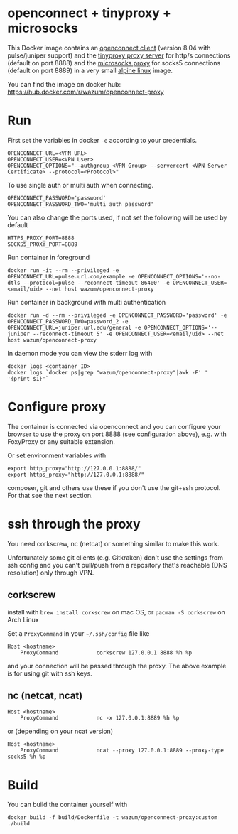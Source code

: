 # openconnect + tinyproxy + microsocks

This Docker image contains an [openconnect client](http://www.infradead.org/openconnect/) (version 8.04 with pulse/juniper support) and the [tinyproxy proxy server](https://tinyproxy.github.io/) for http/s connections (default on port 8888) and the [microsocks proxy](https://github.com/rofl0r/microsocks) for socks5 connections (default on port 8889) in a very small [alpine linux](https://www.alpinelinux.org/) image.

You can find the image on docker hub:
https://hub.docker.com/r/wazum/openconnect-proxy

# Run

First set the variables in docker `-e` according to your credentials.

	OPENCONNECT_URL=<VPN URL>
	OPENCONNECT_USER=<VPN User>
	OPENCONNECT_OPTIONS="--authgroup <VPN Group> --servercert <VPN Server Certificate> --protocol=<Protocol>"

To use single auth or multi auth when connecting.

    OPENCONNECT_PASSWORD='password'
    OPENCONNECT_PASSWORD_TWO='multi auth password'

You can also change the ports used, if not set the following will be used by default

	HTTPS_PROXY_PORT=8888
	SOCKS5_PROXY_PORT=8889

Run container in foreground
```
docker run -it --rm --privileged -e OPENCONNECT_URL=pulse.url.com/example -e OPENCONNECT_OPTIONS='--no-dtls --protocol=pulse --reconnect-timeout 86400' -e OPENCONNECT_USER=<email/uid> --net host wazum/openconnect-proxy
```

Run container in background with multi authentication
```
docker run -d --rm --privileged -e OPENCONNECT_PASSWORD='password' -e OPENCONNECT_PASSWORD_TWO=password_2 -e OPENCONNECT_URL=juniper.url.edu/general -e OPENCONNECT_OPTIONS='--juniper --reconnect-timeout 5' -e OPENCONNECT_USER=<email/uid> --net host wazum/openconnect-proxy
```

In daemon mode you can view the stderr log with

	docker logs <container ID>
	docker logs `docker ps|grep "wazum/openconnect-proxy"|awk -F' ' '{print $1}'`

# Configure proxy

The container is connected via openconnect and you can configure your browser
to use the proxy on port 8888 (see configuration above),
e.g. with FoxyProxy or any suitable extension.

Or set environment variables with

	export http_proxy="http://127.0.0.1:8888/"
	export https_proxy="http://127.0.0.1:8888/"

composer, git and others use these if you don't use the git+ssh protocol.
For that see the next section.

# ssh through the proxy

You need corkscrew, nc (netcat) or something similar to make this work.

Unfortunately some git clients (e.g. Gitkraken) don't use the settings from ssh config
and you can't pull/push from a repository that's reachable (DNS resolution) only through VPN.

## corkscrew
install with `brew install corkscrew` on mac OS, or `pacman -S corkscrew` on Arch Linux

Set a `ProxyCommand` in your `~/.ssh/config` file like

	Host <hostname>
		ProxyCommand            corkscrew 127.0.0.1 8888 %h %p

and your connection will be passed through the proxy.
The above example is for using git with ssh keys.

## nc (netcat, ncat)

	Host <hostname>
		ProxyCommand            nc -x 127.0.0.1:8889 %h %p

or (depending on your ncat version)

	Host <hostname>
		ProxyCommand            ncat --proxy 127.0.0.1:8889 --proxy-type socks5 %h %p


# Build

You can build the container yourself with

	docker build -f build/Dockerfile -t wazum/openconnect-proxy:custom ./build

